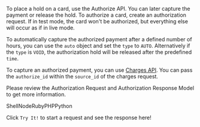 To place a hold on a card, use the Authorize API. You can later capture the payment or release the hold. To authorize a card, create an authorization request. If in test mode, the card won't be authorized, but everything else will occur as if in live mode.

To automatically capture the authorized payment after a defined number of hours, you can use the `auto` object and set the `type` to `AUTO`. Alternatively if the `type` is `VOID`, the authorization hold will be released after the predefined `time`.

To capture an authorized payment, you can use [Charges API](http://google.com/). You can pass the `authorize_id` within the `source_id` of the charges request.

Please review the Authorization Request and Authorization Response Model to get more information.

ShellNodeRubyPHPPython

Click `Try It!` to start a request and see the response here!